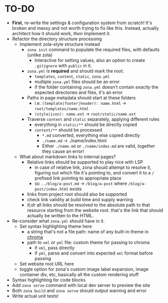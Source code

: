 # TO-DO

- **First**, re-write the settings & configuration system from scratch! It's
  broken and messy and not worth trying to fix like this. Instead, actually
  architect how it should work, _then_ implement it.
- Refactor the directory structure processing
  - Implement zola-style structure instead
    - `zona init` command to populate the required files, _with_ defaults
      (unlike zola)
      - Interactive for setting values, also an option to create `.gitignore`
        with `public` in it.
    - `zona.yml` is **required** and should mark the root:
      - `templates`, `content`, `static`, `zona.yml`
      - multiple `zona.yml` files should be an error
      - if the folder containing `zona.yml` doesn't contain _exactly_ the
        expected directories and files, it's an error
    - Paths in page metadata should start at these folders
      - i.e. `(template|footer|header): name.html` → `root/templates/name.html`
      - `(style|icon): name.ext` → `root/static/name.ext`
    - Traverse `content` and `static` separately, applying different rules
      - everything in `static/**` should be directly copied
      - `content/**` should be processed
        - `*.md` converted, everything else copied directly
        - `./name.md` → ./name/index.html
        - Either `./name.md` or `./name/index.md` are valid, _together_ they
          cause an error!
  - What about markdown links to internal pages?
    - Relative links should be supported to play nice with LSP
      - in case of relative link, zona should attempt to resolve it, figuring
        out which file it's pointing to, and convert it to a `/` prefixed link
        pointing to appropriate place
      - so `../blog/a-post.md` → `/blog/a-post` where `/blog/a-post/index.html`
        exists
    - links from project root should also be supported
    - check link validity at build time and supply warning
    - _tl;dr_ all links should be resolved to the absolute path to that resource
      starting from the website root. that's the link that should actually be
      written to the HTML.
- Re-consider what `zona.yml` should have in it.
  - Set syntax highlighting theme here
    - a string that's not a file path: name of any built-in theme in
      [chroma](https://github.com/alecthomas/chroma)
    - path to `xml` _or_ `yml` file: custom theme for passing to chroma
      - if `xml`, pass directly
      - if `yml`, parse and convert into expected `xml` format before passing
  - Set website root URL here
  - toggle option for zona's custom image label expansion, image container div,
    etc, basically all the custom rendering stuff
- Syntax highlighting for code blocks
- Add `zona serve` command with local dev server to preview the site
- Both `zona build` and `zona serve` should output warning and error
- Write actual unit tests!
